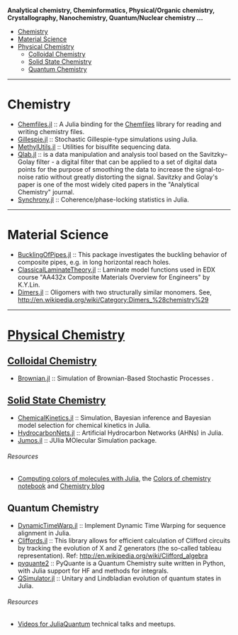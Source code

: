 **Analytical chemistry, Cheminformatics, Physical/Organic chemistry, Crystallography, Nanochemistry, Quantum/Nuclear chemistry ...**

+ [Chemistry](#chemistry)
+ [Material Science](#material-science)
+ [Physical Chemistry](#physical-chemistry)
   + [Colloidal Chemistry](#colloidal-chemistry)
   + [Solid State Chemistry](#solid-state-chemistry)
   + [Quantum Chemistry](#quantum-chemistry)

----

# Chemistry 
+ [Chemfiles.jl](https://github.com/chemfiles/Chemfiles.jl) :: A Julia binding for the [Chemfiles](https://github.com/chemfiles/chemfiles) library for reading and writing chemistry files.
+ [Gillespie.jl](https://github.com/sdwfrost/Gillespie.jl) :: Stochastic Gillespie-type simulations using Julia.
+ [MethylUtils.jl](https://github.com/nw11/MethylUtils.jl) :: Utilities for bisulfite sequencing data.
+ [Qlab.jl](https://github.com/blakejohnson/Qlab.jl) :: is a data manipulation and analysis tool based on the Savitzky–Golay filter - a digital filter that can be applied to a set of digital data points for the purpose of smoothing the data to increase the signal-to-noise ratio without greatly distorting the signal. Savitzky and Golay's paper is one of the most widely cited papers in the "Analytical Chemistry" journal.
+ [Synchrony.jl](https://github.com/simonster/Synchrony.jl) :: Coherence/phase-locking statistics in Julia.

----

# Material Science
+ [BucklingOfPipes.jl](https://github.com/goedman/BucklingOfPipes.jl) :: This package investigates the buckling behavior of composite pipes, e.g. in long horizontal reach holes.
+ [ClassicalLaminateTheory.jl](https://github.com/goedman/ClassicalLaminateTheory.jl) :: Laminate model functions used in EDX course "AA432x Composite Materials Overview for Engineers" by K.Y.Lin.
+ [Dimers.jl](https://github.com/sswatson/Dimers.jl) :: Oligomers with two structurally similar monomers. See, http://en.wikipedia.org/wiki/Category:Dimers_%28chemistry%29

----

# [Physical Chemistry](https://en.wikipedia.org/wiki/Category:Physical_chemistry)

## [Colloidal Chemistry](#https://en.wikipedia.org/wiki/Category:Colloidal_chemistry)
+ [Brownian.jl](https://github.com/UniversityofWarwick/Brownian.jl) :: Simulation of Brownian-Based Stochastic Processes .

## [Solid State Chemistry](https://en.wikipedia.org/wiki/Solid-state_chemistry)
+ [ChemicalKinetics.jl](https://github.com/scidom/ChemicalKinetics.jl) :: Simulation, Bayesian inference and Bayesian model selection for chemical kinetics in Julia.
+ [HydrocarbonNets.jl](https://github.com/Ismael-VC/HydrocarbonNets.jl) :: Artificial Hydrocarbon Networks (AHNs) in Julia.
+ [Jumos.jl](https://github.com/Luthaf/Jumos.jl) :: JUlia MOlecular Simulation package.

###### Resources
+ [Computing colors of molecules with Julia](https://github.com/jiahao/ijulia-notebooks), the [Colors of chemistry notebook](http://jiahao.github.io/julia-blog/2014/06/09/the-colors-of-chemistry.html) and [Chemistry blog](http://jiahao.github.io/julia-blog/)


## Quantum Chemistry
+ [DynamicTimeWarp.jl](https://github.com/joefowler/DynamicTimeWarp.jl) :: Implement Dynamic Time Warping for sequence alignment in Julia.
+ [Cliffords.jl](https://github.com/BBN-Q/Cliffords.jl) :: This library allows for efficient calculation of Clifford circuits by tracking the evolution of X and Z generators (the so-called tableau representation). Ref: http://en.wikipedia.org/wiki/Clifford_algebra
+ [pyquante2](https://github.com/rpmuller/pyquante2/) :: PyQuante is a Quantum Chemistry suite written in Python, with Julia support for HF and methods for integrals. 
+ [QSimulator.jl](https://github.com/BBN-Q/QSimulator.jl) :: Unitary and Lindbladian evolution of quantum states in Julia.

###### Resources
+ [Videos for JuliaQuantum](https://www.youtube.com/channel/UCXeOiWjj3rcYUQqfgelTDWQ) technical talks and meetups.

